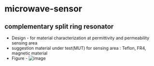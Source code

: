 # microwave-sensor
## complementary split ring resonator
* Design - for material characterization at permittivity and permeability sensing area
* suggestion material under test(MUT) for sensing area : Teflon, FR4, magnetic material
* Figure - ![image](https://github.com/fatenikhsan/microwave-sensor/assets/142777956/caac402c-90d0-44fe-95da-676686f1d3c1)

